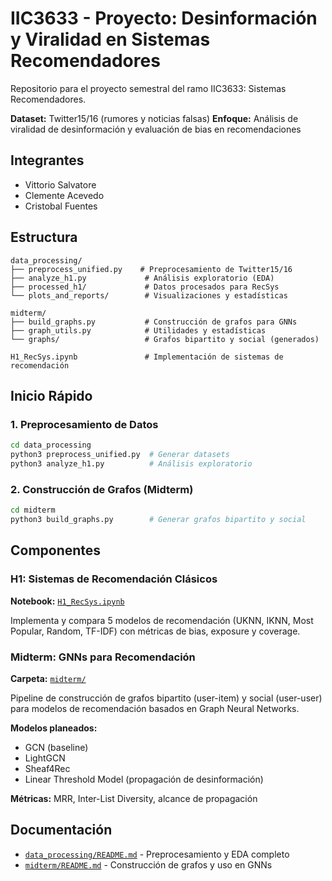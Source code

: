 # IIC3633 - Proyecto: Desinformación y Viralidad en Sistemas Recomendadores

Repositorio para el proyecto semestral del ramo IIC3633: Sistemas Recomendadores.

**Dataset:** Twitter15/16 (rumores y noticias falsas)
**Enfoque:** Análisis de viralidad de desinformación y evaluación de bias en recomendaciones

## Integrantes

- Vittorio Salvatore
- Clemente Acevedo
- Cristobal Fuentes

## Estructura

```
data_processing/
├── preprocess_unified.py    # Preprocesamiento de Twitter15/16
├── analyze_h1.py             # Análisis exploratorio (EDA)
├── processed_h1/             # Datos procesados para RecSys
└── plots_and_reports/        # Visualizaciones y estadísticas

midterm/
├── build_graphs.py           # Construcción de grafos para GNNs
├── graph_utils.py            # Utilidades y estadísticas
└── graphs/                   # Grafos bipartito y social (generados)

H1_RecSys.ipynb               # Implementación de sistemas de recomendación
```

## Inicio Rápido

### 1. Preprocesamiento de Datos

```bash
cd data_processing
python3 preprocess_unified.py  # Generar datasets
python3 analyze_h1.py          # Análisis exploratorio
```

### 2. Construcción de Grafos (Midterm)

```bash
cd midterm
python3 build_graphs.py        # Generar grafos bipartito y social
```

## Componentes

### H1: Sistemas de Recomendación Clásicos

**Notebook:** [`H1_RecSys.ipynb`](H1_RecSys.ipynb)

Implementa y compara 5 modelos de recomendación (UKNN, IKNN, Most Popular, Random, TF-IDF) con métricas de bias, exposure y coverage.

### Midterm: GNNs para Recomendación

**Carpeta:** [`midterm/`](midterm/)

Pipeline de construcción de grafos bipartito (user-item) y social (user-user) para modelos de recomendación basados en Graph Neural Networks.

**Modelos planeados:**
- GCN (baseline)
- LightGCN
- Sheaf4Rec
- Linear Threshold Model (propagación de desinformación)

**Métricas:** MRR, Inter-List Diversity, alcance de propagación

## Documentación

- [`data_processing/README.md`](data_processing/README.md) - Preprocesamiento y EDA completo
- [`midterm/README.md`](midterm/README.md) - Construcción de grafos y uso en GNNs
